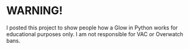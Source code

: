 # WARNING!
I posted this project to show people how a Glow in Python works for educational purposes only. I am not responsible for VAC or Overwatch bans.


